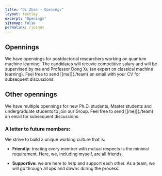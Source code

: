 ```yaml
---
title: "Qi Zhao - Openings"
layout: textlay
excerpt: "Openings"
sitemap: false
permalink: /joinus
---
```

## Opennings
<div class="largefont">
We have opennings for postdoctorial researchers working on quantum machine learning. The candidates will recevie competitive salary and will be supervised by me and Professor Dong Xu (an expert on classical machine learning). Feel free to send [[me]](./team) an email with your CV for subsequent discussions. 

## Other opennings
<div class="largefont">
We have multiple opennings for new Ph.D. students, Master students and undergraduate students to join our Group. 
Feel free to send [[me]](./team) an email for subsequent discussions. 
</div>

### A letter to future members: 

<div class="largefont">
We strive to build a unique working culture that is: 

* **Friendly:** treating every member with mutual respects is the minimal requirement. Here, we, including myself, are all friends. 

* **Supportive:** we are here to help and support each other. As a team, we will go through all ups and downs during the process.
 
</div>


<br />
